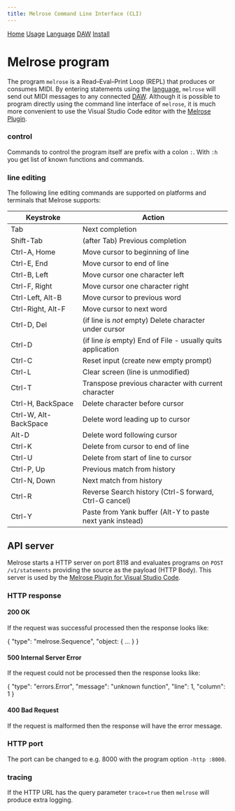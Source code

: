 ```yaml
---
title: Melrose Command Line Interface (CLI)
---
```


[Home](index.html)
[Usage](cli.html)
[Language](dsl.html)
[DAW](daw.html)
[Install](install.html)

# Melrose program

The program `melrose` is a Read–Eval–Print Loop (REPL) that produces or consumes MIDI. 
By entering statements using the [language](dsl.html), `melrose` will send out MIDI messages to any connected [DAW](daw.html).
Although it is possible to program directly using the command line interface of `melrose`, it is much more convenient to use the Visual Studio Code editor with the [Melrose Plugin](vsc.html).

### control
Commands to control the program itself are prefix with a colon `:`.
With `:h` you get list of known functions and commands.

### line editing

The following line editing commands are supported on platforms and terminals
that Melrose supports:

Keystroke    | Action
---------    | ------
Tab          | Next completion
Shift-Tab    | (after Tab) Previous completion
Ctrl-A, Home | Move cursor to beginning of line
Ctrl-E, End  | Move cursor to end of line
Ctrl-B, Left | Move cursor one character left
Ctrl-F, Right| Move cursor one character right
Ctrl-Left, Alt-B    | Move cursor to previous word
Ctrl-Right, Alt-F   | Move cursor to next word
Ctrl-D, Del  | (if line is *not* empty) Delete character under cursor
Ctrl-D       | (if line *is* empty) End of File - usually quits application
Ctrl-C       | Reset input (create new empty prompt)
Ctrl-L       | Clear screen (line is unmodified)
Ctrl-T       | Transpose previous character with current character
Ctrl-H, BackSpace | Delete character before cursor
Ctrl-W, Alt-BackSpace | Delete word leading up to cursor
Alt-D        | Delete word following cursor
Ctrl-K       | Delete from cursor to end of line
Ctrl-U       | Delete from start of line to cursor
Ctrl-P, Up   | Previous match from history
Ctrl-N, Down | Next match from history
Ctrl-R       | Reverse Search history (Ctrl-S forward, Ctrl-G cancel)
Ctrl-Y       | Paste from Yank buffer (Alt-Y to paste next yank instead)


## API server

Melrose starts a HTTP server on port 8118 and evaluates programs on `POST /v1/statements` providing the source as the payload (HTTP Body).
This server is used by the [Melrose Plugin for Visual Studio Code](https://github.com/emicklei/melrose-for-vscode).

### HTTP response

#### 200 OK

If the request was successful processed then the response looks like:

  {
    "type": "melrose.Sequence",
    "object: { ... }
  }

#### 500 Internal Server Error

If the request could not be processed then the response looks like:

  {
    "type": "errors.Error",
    "message": "unknown function",
    "line": 1,
    "column": 1
  }

#### 400 Bad Request

If the request is malformed then the response will have the error message.

### HTTP port

The port can be changed to e.g. 8000 with the program option `-http :8000`.

### tracing

If the HTTP URL has the query parameter `trace=true` then `melrose` will produce extra logging.

